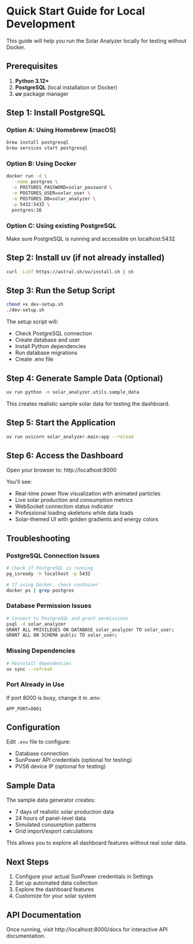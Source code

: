 # Quick Start Guide for Local Development

This guide will help you run the Solar Analyzer locally for testing without Docker.

## Prerequisites

1. **Python 3.12+** 
2. **PostgreSQL** (local installation or Docker)
3. **uv** package manager

## Step 1: Install PostgreSQL

### Option A: Using Homebrew (macOS)
```bash
brew install postgresql
brew services start postgresql
```

### Option B: Using Docker
```bash
docker run -d \
  --name postgres \
  -e POSTGRES_PASSWORD=solar_password \
  -e POSTGRES_USER=solar_user \
  -e POSTGRES_DB=solar_analyzer \
  -p 5432:5432 \
  postgres:16
```

### Option C: Using existing PostgreSQL
Make sure PostgreSQL is running and accessible on localhost:5432

## Step 2: Install uv (if not already installed)
```bash
curl -LsSf https://astral.sh/uv/install.sh | sh
```

## Step 3: Run the Setup Script
```bash
chmod +x dev-setup.sh
./dev-setup.sh
```

The setup script will:
- Check PostgreSQL connection
- Create database and user
- Install Python dependencies
- Run database migrations
- Create .env file

## Step 4: Generate Sample Data (Optional)
```bash
uv run python -m solar_analyzer.utils.sample_data
```

This creates realistic sample solar data for testing the dashboard.

## Step 5: Start the Application
```bash
uv run uvicorn solar_analyzer.main:app --reload
```

## Step 6: Access the Dashboard
Open your browser to: http://localhost:8000

You'll see:
- Real-time power flow visualization with animated particles
- Live solar production and consumption metrics
- WebSocket connection status indicator
- Professional loading skeletons while data loads
- Solar-themed UI with golden gradients and energy colors

## Troubleshooting

### PostgreSQL Connection Issues
```bash
# Check if PostgreSQL is running
pg_isready -h localhost -p 5432

# If using Docker, check container
docker ps | grep postgres
```

### Database Permission Issues
```bash
# Connect to PostgreSQL and grant permissions
psql -d solar_analyzer
GRANT ALL PRIVILEGES ON DATABASE solar_analyzer TO solar_user;
GRANT ALL ON SCHEMA public TO solar_user;
```

### Missing Dependencies
```bash
# Reinstall dependencies
uv sync --refresh
```

### Port Already in Use
If port 8000 is busy, change it in .env:
```
APP_PORT=8001
```

## Configuration

Edit `.env` file to configure:
- Database connection
- SunPower API credentials (optional for testing)
- PVS6 device IP (optional for testing)

## Sample Data

The sample data generator creates:
- 7 days of realistic solar production data
- 24 hours of panel-level data
- Simulated consumption patterns
- Grid import/export calculations

This allows you to explore all dashboard features without real solar data.

## Next Steps

1. Configure your actual SunPower credentials in Settings
2. Set up automated data collection
3. Explore the dashboard features
4. Customize for your solar system

## API Documentation

Once running, visit http://localhost:8000/docs for interactive API documentation.